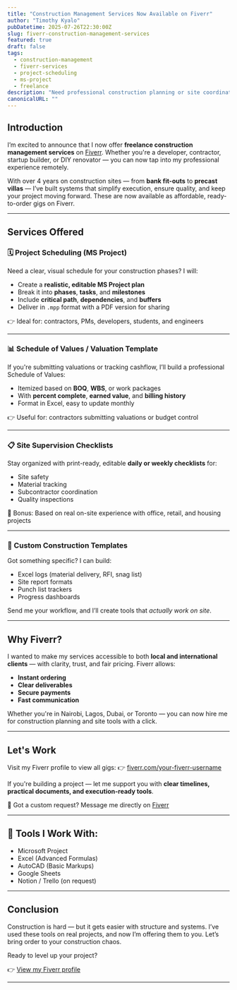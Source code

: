 ```yaml
---
title: "Construction Management Services Now Available on Fiverr"
author: "Timothy Kyalo"
pubDatetime: 2025-07-26T22:30:00Z
slug: fiverr-construction-management-services
featured: true
draft: false
tags:
  - construction-management
  - fiverr-services
  - project-scheduling
  - ms-project
  - freelance
description: "Need professional construction planning or site coordination support? I now offer tailored services on Fiverr — from schedules and checklists to expert site execution planning."
canonicalURL: ""
---
```



## Introduction

I’m excited to announce that I now offer **freelance construction management services** on [Fiverr](https://www.fiverr.com/your-fiverr-username). Whether you're a developer, contractor, startup builder, or DIY renovator — you can now tap into my professional experience remotely.

With over 4 years on construction sites — from **bank fit-outs** to **precast villas** — I’ve built systems that simplify execution, ensure quality, and keep your project moving forward. These are now available as affordable, ready-to-order gigs on Fiverr.

---

## Services Offered

### 🗓️ Project Scheduling (MS Project)
Need a clear, visual schedule for your construction phases? I will:
- Create a **realistic, editable MS Project plan**
- Break it into **phases**, **tasks**, and **milestones**
- Include **critical path**, **dependencies**, and **buffers**
- Deliver in `.mpp` format with a PDF version for sharing

👉 Ideal for: contractors, PMs, developers, students, and engineers

---

### 📊 Schedule of Values / Valuation Template
If you're submitting valuations or tracking cashflow, I’ll build a professional Schedule of Values:
- Itemized based on **BOQ**, **WBS**, or work packages
- With **percent complete**, **earned value**, and **billing history**
- Format in Excel, easy to update monthly

👉 Useful for: contractors submitting valuations or budget control

---

### 📋 Site Supervision Checklists
Stay organized with print-ready, editable **daily or weekly checklists** for:
- Site safety
- Material tracking
- Subcontractor coordination
- Quality inspections

🧠 Bonus: Based on real on-site experience with office, retail, and housing projects

---

### 📁 Custom Construction Templates
Got something specific? I can build:
- Excel logs (material delivery, RFI, snag list)
- Site report formats
- Punch list trackers
- Progress dashboards

Send me your workflow, and I’ll create tools that *actually work on site*.

---

## Why Fiverr?

I wanted to make my services accessible to both **local and international clients** — with clarity, trust, and fair pricing. Fiverr allows:
- **Instant ordering**
- **Clear deliverables**
- **Secure payments**
- **Fast communication**

Whether you're in Nairobi, Lagos, Dubai, or Toronto — you can now hire me for construction planning and site tools with a click.

---

## Let's Work

Visit my Fiverr profile to view all gigs:
👉 [fiverr.com/your-fiverr-username](https://www.fiverr.com/your-fiverr-username)

If you're building a project — let me support you with **clear timelines, practical documents, and execution-ready tools**.

💬 Got a custom request? Message me directly on [Fiverr](https://www.fiverr.com/s/ak5YDg8)

---

## 🔧 Tools I Work With:
- Microsoft Project
- Excel (Advanced Formulas)
- AutoCAD (Basic Markups)
- Google Sheets
- Notion / Trello (on request)

---

## Conclusion

Construction is hard — but it gets easier with structure and systems. I’ve used these tools on real projects, and now I’m offering them to you. Let’s bring order to your construction chaos.

Ready to level up your project?

👉 [View my Fiverr profile](https://www.fiverr.com/s/ak5YDg8)

---

